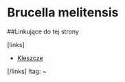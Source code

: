 # Brucella melitensis





##Linkujące do tej strony

[links]

- [Kleszcze](../Stawonogi/Kleszcze.md)


[/links]
!tag:
~

